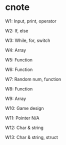 # cnote
W1: Input, print, operator


W2: If, else

W3: While, for, switch

W4: Array

W5: Function

W6: Function

W7: Random num, function

W8: Function

W9: Array

W10: Game design

W11: Pointer N/A

W12: Char & string

W13: Char & string, struct
